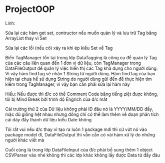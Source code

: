 # ProjectOOP
Linh:

Sửa lại các hàm get set, contructor nếu muốn quản lý và lưu trữ Tag bằng ArrayList thay vì Set

Sửa lại các lỗi (nếu có) xảy ra khi ép kiểu Set về Tag

Biến TagManager tồn tại trong lớp DataTagging là công cụ để quản lý Tag của các câu liên quan đến 1 đơn vị dữ liệu, còn TagManager trong DataFileOutput để quản lý việc hiển thị các Tag khả dụng cho người dùng. Vì vậy hàm findTag sẽ nhận 1 String từ người dùng. Hàm findTag của bạn hiện tại chưa hề sử dụng String do người dùng gửi đến để thực hiện tìm kiếm trong TagManager, vì vậy bạn cần phải sửa lại hàm này 

Hiếu:
Nếu được thì đ/c có thể Comment Code bằng tiếng ziệt được không, tôi bị Mind Break bởi trình độ Engrich của đ/c mất

Cái trường thứ 2 của Dữ liệu không phải ID đâu nó là YYYY/MM/DD đấy, mặc dù giống hệt nhau nhưng đồng chí có thể làm thêm về đoạn phân tích cái dãy đấy thành dữ liệu kiểu Date không

Tôi rất vui nếu đ/c thay vì tạo ra luôn 1 package mới thì cứ vứt nó vào package model đi, DataFileOutput thì vẫn cần có vài hàm xử lý do những người khác viết mà

Cuối cùng là trong lớp DataFileInput của đ/c phải bổ sung thêm 1 object CSVParser vào nhé không thì các lớp khác không lấy được Data từ đấy đâu
